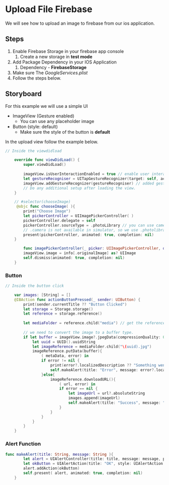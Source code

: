 # Upload File Firebase

We will see how to upload an image to firebase from our ios application.


## Steps 

1. Enable Firebase Storage in your firebase app console
   1. Create a new storage in **test mode**
2. Add Package Dependency in your IOS Application 
   1. Dependency - **FirebaseStorage**
3. Make sure The *GoogleServices.plist*
4. Follow the steps below.


## Storyboard

For this example we will use a simple UI 
- ImageView (Gesture enabled)
  - You can use any placeholder image
- Button (style: default)
  - Make sure the style of the button is **default**

In the upload view follow the example below.


```swift
// Inside the viewdidload

    override func viewDidLoad() {
        super.viewDidLoad()
        
        imageView.isUserInteractionEnabled = true // enable user interaction
        let gestureRecogniser = UITapGestureRecognizer(target: self, action: #selector(chooseImage))
        imageView.addGestureRecognizer(gestureRecogniser) // added gesture recognizer
        // Do any additional setup after loading the view.
    }

    // #selector(chooseImage) 
     @objc func chooseImage( ){
        print("Choose Image")
        let pickerController = UIImagePickerController( )
        pickerController.delegate = self
        pickerController.sourceType = .photoLibrary // you can use camera if required
        // .camera is not available in simulator, so we use .photolibrary instead.
        present(pickerController, animated: true, completion: nil)
    }

        func imagePickerController(_ picker: UIImagePickerController, didFinishPickingMediaWithInfo info: [UIImagePickerController.InfoKey : Any]) {
        imageView.image = info[.originalImage] as? UIImage
        self.dismiss(animated: true, completion: nil)
    }
```


### Button

```swift
// Inside the button click

    var images: [String] = []
    @IBAction func actionButtonPressed(_ sender: UIButton) {
        print(sender.currentTitle ?? "Button Clicked")
        let storage = Storage.storage()
        let reference = storage.reference()
        
        let mediaFolder = reference.child("media") // get the reference for the media folder in firebase storage.
        
        // we need to convert the image to a buffer type.
        if let buffer = imageView.image?.jpegData(compressionQuality: 0.5) {
            let uuid = UUID().uuidString
            let imageReference = mediaFolder.child("\(uuid).jpg")
            imageReference.putData(buffer){
                ( metaData, error) in
                if error != nil {
                    print(error?.localizedDescription ?? "Something went wrong.")
                    self.makeAlert(title: "Error", message: error?.localizedDescription ?? "Firebase: Something went wrong.")
                }else{
                    imageReference.downloadURL(){
                        ( url, error) in
                        if error == nil {
                            let imageUrl = url?.absoluteString
                            images.append(imageUrl)
                            self.makeAlert(title: "Success", message: "Image Uploaded Successfully")
                        }
                    }
                }
            }
        }
    }
```

### Alert Function

```swift
func makeAlert(title: String, message: String ){
        let alert = UIAlertController(title: title, message: message, preferredStyle: UIAlertController.Style.alert)
        let okButton = UIAlertAction(title: "OK", style: UIAlertAction.Style.default, handler: nil)
        alert.addAction(okButton)
        self.present( alert, animated: true, completion: nil)
    }

```
